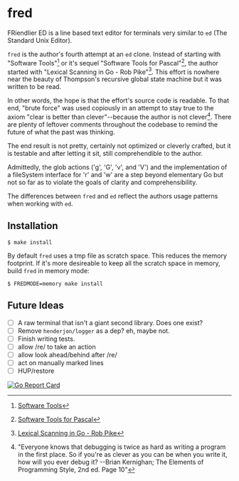 # fred

FRiendlier ED is a line based text editor for terminals very similar to `ed` (The Standard Unix Editor).

`fred` is the author's fourth attempt at an `ed` clone. Instead of starting with "Software Tools"[^1] or it's sequel "Software Tools for Pascal"[^2], the author started with "Lexical Scanning in Go - Rob Pike"[^3]. This effort is nowhere near the beauty of Thompson's recursive global state machine but it was written to be read.

In other words, the hope is that the effort's source code is readable. To that end, "brute force" was used copiously in an attempt to stay true to the axiom "clear is better than clever"--because the author is not clever[^4]. There are plenty of leftover comments throughout the codebase to remind the future of what the past was thinking.

The end result is not pretty, certainly not optimized or cleverly crafted, but it is testable and after letting it sit, still comprehendible to the author.

Admittedly, the glob actions ('g', 'G', 'v', and 'V') and the implementation of a fileSystem interface for 'r' and 'w' are a step beyond elementary Go but not so far as to violate the goals of clarity and comprehensibility.

The differences between `fred` and `ed` reflect the authors usage patterns when working with `ed`.

## Installation

`$ make install`

By default `fred` uses a tmp file as scratch space. This reduces the memory footprint. If it's more desireable to keep all the scratch space in memory, build `fred` in memory mode:

`$ FREDMODE=memory make install`

## Future Ideas

- [ ] A raw terminal that isn't a giant second library. Does one exist?
- [ ] Remove `henderjon/logger` as a dep? eh, maybe not.
- [ ] Finish writing tests.
- [ ] allow /re/ to take an action
- [ ] allow look ahead/behind after /re/
- [ ] act on manually marked lines
- [ ] HUP/restore

[![Go Report Card](https://goreportcard.com/badge/github.com/henderjon/fred)](https://goreportcard.com/report/github.com/henderjon/fred)

[^1]: [Software Tools](https://a.co/d/57j2eG0)
[^2]: [Software Tools for Pascal](https://a.co/d/jllgMxg)
[^3]: [Lexical Scanning in Go - Rob Pike](https://www.youtube.com/watch?v=HxaD_trXwRE)
[^4]: "Everyone knows that debugging is twice as hard as writing a program in the first place. So if you're as clever as you can be when you write it, how will you ever debug it? --Brian Kernighan; The Elements of Programming Style, 2nd ed. Page 10"
